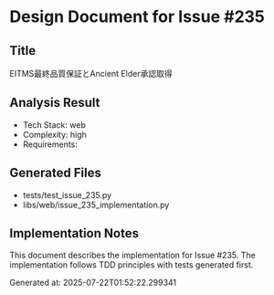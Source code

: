 # Design Document for Issue #235

## Title
EITMS最終品質保証とAncient Elder承認取得

## Analysis Result
- Tech Stack: web
- Complexity: high
- Requirements: 

## Generated Files
- tests/test_issue_235.py
- libs/web/issue_235_implementation.py

## Implementation Notes
This document describes the implementation for Issue #235.
The implementation follows TDD principles with tests generated first.

Generated at: 2025-07-22T01:52:22.299341
